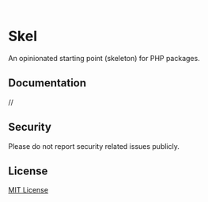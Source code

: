 ![Skel](art/logo.png)
# Skel
An opinionated starting point (skeleton) for PHP packages.

## Documentation
//

## Security
Please do not report security related issues publicly.

## License

[MIT License](LICENSE.md)
